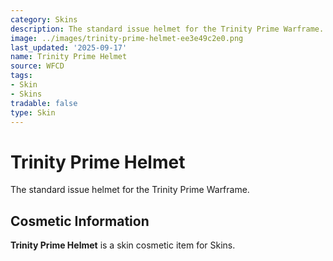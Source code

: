 ```yaml
---
category: Skins
description: The standard issue helmet for the Trinity Prime Warframe.
image: ../images/trinity-prime-helmet-ee3e49c2e0.png
last_updated: '2025-09-17'
name: Trinity Prime Helmet
source: WFCD
tags:
- Skin
- Skins
tradable: false
type: Skin
---
```


# Trinity Prime Helmet

The standard issue helmet for the Trinity Prime Warframe.

## Cosmetic Information

**Trinity Prime Helmet** is a skin cosmetic item for Skins.

